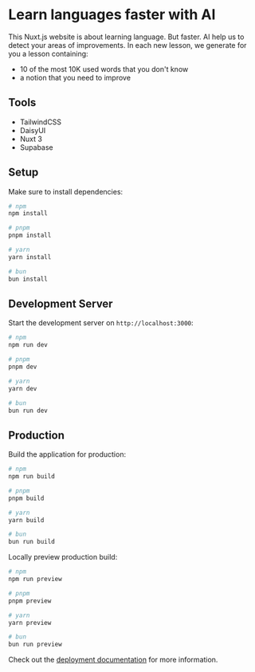 # Learn languages faster with AI

This Nuxt.js website is about learning language. But faster.
AI help us to detect your areas of improvements.
In each new lesson, we generate for you a lesson containing: 
- 10 of the most 10K used words that you don't know
- a notion that you need to improve 

## Tools

- TailwindCSS
- DaisyUI
- Nuxt 3
- Supabase


## Setup

Make sure to install dependencies:

```bash
# npm
npm install

# pnpm
pnpm install

# yarn
yarn install

# bun
bun install
```

## Development Server

Start the development server on `http://localhost:3000`:

```bash
# npm
npm run dev

# pnpm
pnpm dev

# yarn
yarn dev

# bun
bun run dev
```

## Production

Build the application for production:

```bash
# npm
npm run build

# pnpm
pnpm build

# yarn
yarn build

# bun
bun run build
```

Locally preview production build:

```bash
# npm
npm run preview

# pnpm
pnpm preview

# yarn
yarn preview

# bun
bun run preview
```

Check out the [deployment documentation](https://nuxt.com/docs/getting-started/deployment) for more information.
